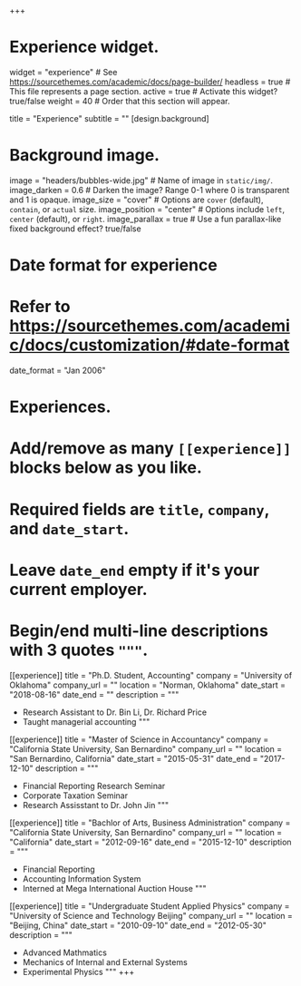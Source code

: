 +++
# Experience widget.
widget = "experience"  # See https://sourcethemes.com/academic/docs/page-builder/
headless = true  # This file represents a page section.
active = true  # Activate this widget? true/false
weight = 40  # Order that this section will appear.

title = "Experience"
subtitle = ""
[design.background]
# Background image.
  image = "headers/bubbles-wide.jpg"  # Name of image in `static/img/`.
  image_darken = 0.6  # Darken the image? Range 0-1 where 0 is transparent and 1 is opaque.
  image_size = "cover"  #  Options are `cover` (default), `contain`, or `actual` size.
  image_position = "center"  # Options include `left`, `center` (default), or `right`.
  image_parallax = true  # Use a fun parallax-like fixed background effect? true/false
# Date format for experience
#   Refer to https://sourcethemes.com/academic/docs/customization/#date-format
date_format = "Jan 2006"

# Experiences.
#   Add/remove as many `[[experience]]` blocks below as you like.
#   Required fields are `title`, `company`, and `date_start`.
#   Leave `date_end` empty if it's your current employer.
#   Begin/end multi-line descriptions with 3 quotes `"""`.

[[experience]]
  title = "Ph.D. Student, Accounting"
  company = "University of Oklahoma"
  company_url = ""
  location = "Norman, Oklahoma"
  date_start = "2018-08-16"
  date_end = ""
  description = """
  * Research Assistant to Dr. Bin Li, Dr. Richard Price
  * Taught managerial accounting
  """

[[experience]]
  title = "Master of Science in Accountancy"
  company = "California State University, San Bernardino"
  company_url = ""
  location = "San Bernardino, California"
  date_start = "2015-05-31"
  date_end = "2017-12-10"
  description = """
  * Financial Reporting Research Seminar
  * Corporate Taxation Seminar
  * Research Assisstant to Dr. John Jin
  """
  
[[experience]]
  title = "Bachlor of Arts, Business Administration"
  company = "California State University, San Bernardino"
  company_url = ""
  location = "California"
  date_start = "2012-09-16"
  date_end = "2015-12-10"
  description = """
  * Financial Reporting 
  * Accounting Information System
  * Interned at Mega International Auction House
  """

[[experience]]
  title = "Undergraduate Student Applied Physics"
  company = "University of Science and Technology Beijing"
  company_url = ""
  location = "Beijing, China"
  date_start = "2010-09-10"
  date_end = "2012-05-30"
  description = """
  * Advanced Mathmatics
  * Mechanics of Internal and External Systems
  * Experimental Physics
  """
+++
